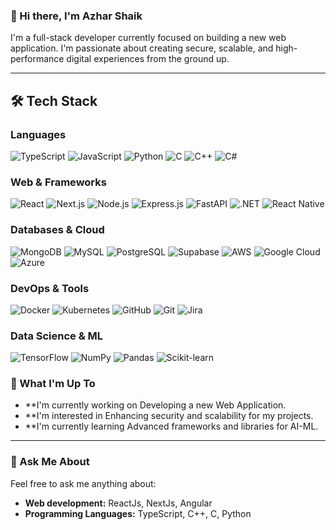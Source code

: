 ### 👋 Hi there, I'm Azhar Shaik

I'm a full-stack developer currently focused on building a new web application. I'm passionate about creating secure, scalable, and high-performance digital experiences from the ground up.

---

## 🛠️ Tech Stack

### Languages
![TypeScript](https://img.shields.io/badge/typescript-3178C6?style=for-the-badge&logo=typescript&logoColor=white)
![JavaScript](https://img.shields.io/badge/javascript-F7DF1E?style=for-the-badge&logo=javascript&logoColor=black)
![Python](https://img.shields.io/badge/python-3776AB?style=for-the-badge&logo=python&logoColor=white)
![C](https://img.shields.io/badge/c-A8B9CC?style=for-the-badge&logo=c&logoColor=white)
![C++](https://img.shields.io/badge/c++-00599C?style=for-the-badge&logo=c%2B%2B&logoColor=white)
![C#](https://img.shields.io/badge/c%23-239120?style=for-the-badge&logo=c-sharp&logoColor=white)

### Web & Frameworks
![React](https://img.shields.io/badge/react-61DAFB?style=for-the-badge&logo=react&logoColor=black)
![Next.js](https://img.shields.io/badge/Next.js-000000?style=for-the-badge&logo=next.js&logoColor=white)
![Node.js](https://img.shields.io/badge/Node.js-339933?style=for-the-badge&logo=node.js&logoColor=white)
![Express.js](https://img.shields.io/badge/Express.js-000000?style=for-the-badge&logo=express&logoColor=white)
![FastAPI](https://img.shields.io/badge/FastAPI-009688?style=for-the-badge&logo=fastapi&logoColor=white)
![.NET](https://img.shields.io/badge/.NET-512BD4?style=for-the-badge&logo=dotnet&logoColor=white)
![React Native](https://img.shields.io/badge/React_Native-61DAFB?style=for-the-badge&logo=react&logoColor=black)

### Databases & Cloud
![MongoDB](https://img.shields.io/badge/MongoDB-47A248?style=for-the-badge&logo=mongodb&logoColor=white)
![MySQL](https://img.shields.io/badge/MySQL-4479A1?style=for-the-badge&logo=mysql&logoColor=white)
![PostgreSQL](https://img.shields.io/badge/PostgreSQL-316192?style=for-the-badge&logo=postgresql&logoColor=white)
![Supabase](https://img.shields.io/badge/Supabase-181818?style=for-the-badge&logo=supabase&logoColor=white)
![AWS](https://img.shields.io/badge/AWS-232F3E?style=for-the-badge&logo=amazon-aws&logoColor=white)
![Google Cloud](https://img.shields.io/badge/Google_Cloud-4285F4?style=for-the-badge&logo=google-cloud&logoColor=white)
![Azure](https://img.shields.io/badge/Azure-0078D4?style=for-the-badge&logo=microsoft-azure&logoColor=white)

### DevOps & Tools
![Docker](https://img.shields.io/badge/Docker-2496ED?style=for-the-badge&logo=docker&logoColor=white)
![Kubernetes](https://img.shields.io/badge/Kubernetes-326CE5?style=for-the-badge&logo=kubernetes&logoColor=white)
![GitHub](https://img.shields.io/badge/GitHub-181717?style=for-the-badge&logo=github&logoColor=white)
![Git](https://img.shields.io/badge/Git-F05032?style=for-the-badge&logo=git&logoColor=white)
![Jira](https://img.shields.io/badge/Jira-0052CC?style=for-the-badge&logo=jira&logoColor=white)

### Data Science & ML
![TensorFlow](https://img.shields.io/badge/TensorFlow-FF6F00?style=for-the-badge&logo=tensorflow&logoColor=white)
![NumPy](https://img.shields.io/badge/NumPy-013243?style=for-the-badge&logo=numpy&logoColor=white)
![Pandas](https://img.shields.io/badge/Pandas-150458?style=for-the-badge&logo=pandas&logoColor=white)
![Scikit-learn](https://img.shields.io/badge/scikit--learn-F7931E?style=for-the-badge&logo=scikit-learn&logoColor=white)
### 🚀 What I'm Up To

-   **I'm currently working on Developing a new Web Application.
-   **I'm interested in  Enhancing security and scalability for my projects.
-   **I'm currently learning Advanced frameworks and libraries for AI-ML.

---

### 💬 Ask Me About

Feel free to ask me anything about:
-   **Web development:** ReactJs, NextJs, Angular
-   **Programming Languages:** TypeScript, C++, C, Python
